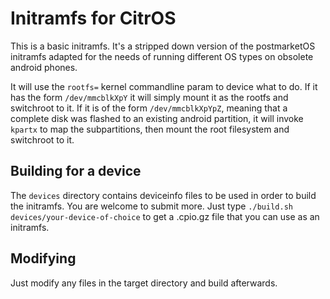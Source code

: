# Initramfs for CitrOS

This is a basic initramfs. It's a stripped down version of the postmarketOS initramfs adapted for the needs of running different OS types on obsolete android phones.

It will use the `rootfs=` kernel commandline param to device what to do. If it has the form `/dev/mmcblkXpY` it will simply mount it as the rootfs and switchroot to it. If it is of the form `/dev/mmcblkXpYpZ`, meaning that a complete disk was flashed to an existing android partition, it will invoke `kpartx` to map the subpartitions, then mount the root filesystem and switchroot to it.

## Building for a device

The `devices` directory contains deviceinfo files to be used in order to build the initramfs. You are welcome to submit more.
Just type `./build.sh devices/your-device-of-choice` to get a .cpio.gz file that you can use as an initramfs.

## Modifying

Just modify any files in the target directory and build afterwards.

